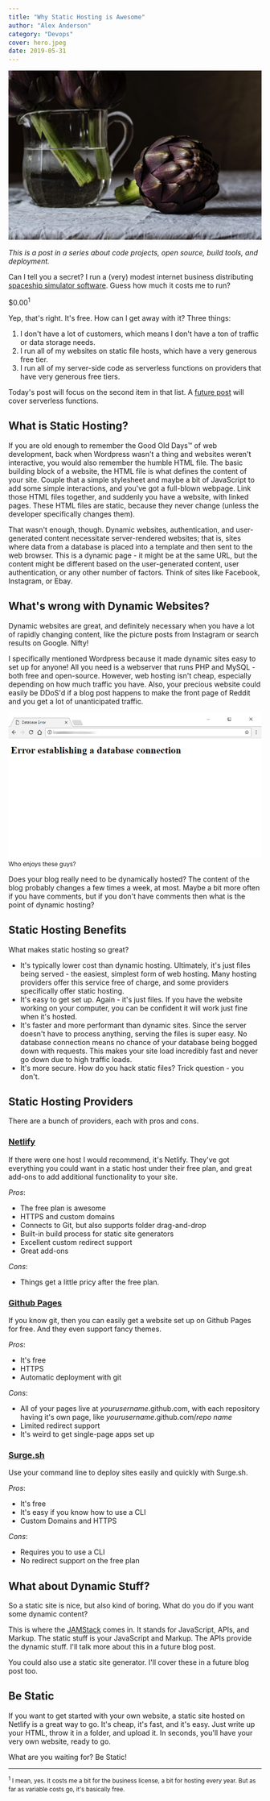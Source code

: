 ```yaml
---
title: "Why Static Hosting is Awesome"
author: "Alex Anderson"
category: "Devops"
cover: hero.jpeg
date: 2019-05-31
---
```


![Hero](hero.jpeg)

_This is a post in a series about code projects, open source, build tools, and deployment._

Can I tell you a secret? I run a (very) modest internet business distributing [spaceship simulator software](https://thoriumsim.com). Guess how much it costs me to run?

\$0.00<sup>1</sup>

Yep, that's right. It's free. How can I get away with it? Three things:

1. I don't have a lot of customers, which means I don't have a ton of traffic or data storage needs.
2. I run all of my websites on static file hosts, which have a very generous free tier.
3. I run all of my server-side code as serverless functions on providers that have very generous free tiers.

Today's post will focus on the second item in that list. A [future post](/blog/serverless) will cover serverless functions.

## What is Static Hosting?

If you are old enough to remember the Good Old Days™ of web development, back when Wordpress wasn't a thing and websites weren't interactive, you would also remember the humble HTML file. The basic building block of a website, the HTML file is what defines the content of your site. Couple that a simple stylesheet and maybe a bit of JavaScript to add some simple interactions, and you've got a full-blown webpage. Link those HTML files together, and suddenly you have a website, with linked pages. These HTML files are static, because they never change (unless the developer specifically changes them).

That wasn't enough, though. Dynamic websites, authentication, and user-generated content necessitate server-rendered websites; that is, sites where data from a database is placed into a template and then sent to the web browser. This is a dynamic page - it might be at the same URL, but the content might be different based on the user-generated content, user authentication, or any other number of factors. Think of sites like Facebook, Instagram, or Ebay.

## What's wrong with Dynamic Websites?

Dynamic websites are great, and definitely necessary when you have a lot of rapidly changing content, like the picture posts from Instagram or search results on Google. Nifty!

I specifically mentioned Wordpress because it made dynamic sites easy to set up for anyone! All you need is a webserver that runs PHP and MySQL - both free and open-source. However, web hosting isn't cheap, especially depending on how much traffic you have. Also, your precious website could easily be DDoS'd if a blog post happens to make the front page of Reddit and you get a lot of unanticipated traffic.

![Who enjoys these guys?](database-error.png)
<small>Who enjoys these guys?</small>

Does your blog really need to be dynamically hosted? The content of the blog probably changes a few times a week, at most. Maybe a bit more often if you have comments, but if you don't have comments then what is the point of dynamic hosting?

## Static Hosting Benefits

What makes static hosting so great?

- It's typically lower cost than dynamic hosting. Ultimately, it's just files being served - the easiest, simplest form of web hosting. Many hosting providers offer this service free of charge, and some providers specifically offer static hosting.
- It's easy to get set up. Again - it's just files. If you have the website working on your computer, you can be confident it will work just fine when it's hosted.
- It's faster and more performant than dynamic sites. Since the server doesn't have to process anything, serving the files is super easy. No database connection means no chance of your database being bogged down with requests. This makes your site load incredibly fast and never go down due to high traffic loads.
- It's more secure. How do you hack static files? Trick question - you don't.

## Static Hosting Providers

There are a bunch of providers, each with pros and cons.

### [Netlify](https://netlify.com)

If there were one host I would recommend, it's Netlify. They've got everything you could want in a static host under their free plan, and great add-ons to add additional functionality to your site.

_Pros_:

- The free plan is awesome
- HTTPS and custom domains
- Connects to Git, but also supports folder drag-and-drop
- Built-in build process for static site generators
- Excellent custom redirect support
- Great add-ons

_Cons_:

- Things get a little pricy after the free plan.

### [Github Pages](https://pages.github.com/)

If you know git, then you can easily get a website set up on Github Pages for free. And they even support fancy themes.

_Pros_:

- It's free
- HTTPS
- Automatic deployment with git

_Cons_:

- All of your pages live at _yourusername_.github.com, with each repository having it's own page, like _yourusername_.github.com/_repo name_
- Limited redirect support
- It's weird to get single-page apps set up

### [Surge.sh](https://surge.sh)

Use your command line to deploy sites easily and quickly with Surge.sh.

_Pros_:

- It's free
- It's easy if you know how to use a CLI
- Custom Domains and HTTPS

_Cons_:

- Requires you to use a CLI
- No redirect support on the free plan

## What about Dynamic Stuff?

So a static site is nice, but also kind of boring. What do you do if you want some dynamic content?

This is where the [JAMStack](https://jamstack.org) comes in. It stands for JavaScript, APIs, and Markup. The static stuff is your JavaScript and Markup. The APIs provide the dynamic stuff. I'll talk more about this in a future blog post.

You could also use a static site generator. I'll cover these in a future blog post too.

## Be Static

If you want to get started with your own website, a static site hosted on Netlify is a great way to go. It's cheap, it's fast, and it's easy. Just write up your HTML, throw it in a folder, and upload it. In seconds, you'll have your very own website, ready to go.

What are you waiting for? Be Static!

<hr />

<small><sup>1</sup> I mean, yes. It costs me a bit for the business license, a bit for hosting every year. But as far as variable costs go, it's basically free.</small>

